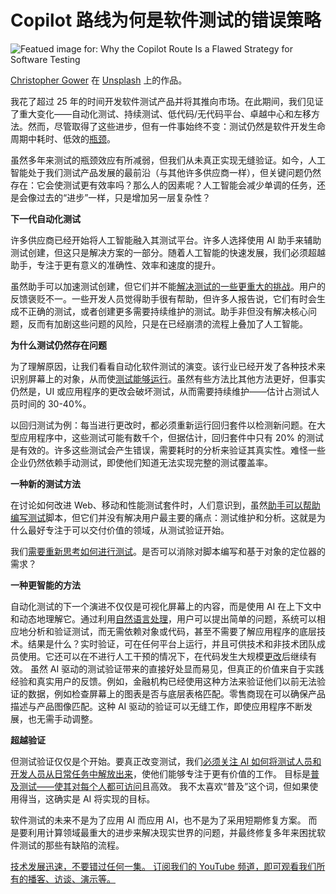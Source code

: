 # Copilot 路线为何是软件测试的错误策略

![Featued image for: Why the Copilot Route Is a Flawed Strategy for Software Testing](https://cdn.thenewstack.io/media/2025/03/1bc7eb25-christopher-gower-m_hrflhgabo-unsplash-1-1024x682.jpg)

[Christopher Gower](https://unsplash.com/@cgower?utm_content=creditCopyText&utm_medium=referral&utm_source=unsplash) 在 [Unsplash](https://unsplash.com/photos/a-macbook-with-lines-of-code-on-its-screen-on-a-busy-desk-m_HRfLhgABo?utm_content=creditCopyText&utm_medium=referral&utm_source=unsplash) 上的作品。

我花了超过 25 年的时间开发软件测试产品并将其推向市场。在此期间，我们见证了重大变化——自动化测试、持续测试、低代码/无代码平台、卓越中心和左移方法。然而，尽管取得了这些进步，但有一件事始终不变：测试仍然是软件开发生命周期中耗时、低效的[瓶颈](https://thenewstack.io/how-to-find-and-solve-engineering-bottlenecks/)。

虽然多年来测试的瓶颈效应有所减弱，但我们从未真正实现无缝验证。如今，人工智能处于我们测试产品发展的最前沿（与其他许多供应商一样），但关键问题仍然存在：它会使测试更有效率吗？那么人的因素呢？人工智能会减少单调的任务，还是会像过去的“进步”一样，只是增加另一层复杂性？

**下一代自动化测试**

许多供应商已经开始将人工智能融入其测试平台。许多人选择使用 AI 助手来辅助测试创建，但这只是解决方案的一部分。随着人工智能的快速发展，我们必须超越助手，专注于更有意义的准确性、效率和速度的提升。

虽然助手可以加速测试创建，但它们并不能[解决测试的一些更重大的挑战](https://thenewstack.io/solving-3-pervasive-enterprise-continuous-testing-challenges/)。用户的反馈褒贬不一。一些开发人员觉得助手很有帮助，但许多人报告说，它们有时会生成不正确的测试，或者创建更多需要持续维护的测试。助手非但没有解决核心问题，反而有加剧这些问题的风险，只是在已经崩溃的流程上叠加了人工智能。

**为什么测试仍然存在问题**

为了理解原因，让我们看看自动化软件测试的演变。该行业已经开发了各种技术来识别屏幕上的对象，从而使[测试能够运行](https://thenewstack.io/why-shift-testing-left-part-2-qa-does-more-after-devs-run-tests/)。虽然有些方法比其他方法更好，但事实仍然是，UI 或应用程序的更改会破坏测试，从而需要持续维护——估计占测试人员时间的 30-40%。

以回归测试为例：每当进行更改时，都必须重新运行回归套件以检测新问题。在大型应用程序中，这些测试可能有数千个，但据估计，回归套件中只有 20% 的测试是有效的。许多这些测试会产生错误，需要耗时的分析来验证其真实性。难怪一些企业仍然依赖手动测试，即使他们知道无法实现完整的测试覆盖率。

**一种新的测试方法**

在讨论如何改进 Web、移动和性能测试套件时，人们意识到，虽然[助手可以帮助编写测试](https://thenewstack.io/testing-copilot-and-chatgpt-as-coding-assistants-what-we-found/)脚本，但它们并没有解决用户最主要的痛点：测试维护和分析。这就是为什么最好专注于可以交付价值的领域，从测试验证开始。

我们[需要重新思考如何进行测试](https://thenewstack.io/we-need-a-new-approach-to-testing-microservices/)。是否可以消除对脚本编写和基于对象的定位器的需求？

**一种更智能的方法**

自动化测试的下一个演进不仅仅是可视化屏幕上的内容，而是使用 AI 在上下文中和动态地理解它。通过利用[自然语言处理](https://thenewstack.io/what-temperature-means-in-natural-language-processing-and-ai/)，用户可以提出简单的问题，系统可以相应地分析和验证测试，而无需依赖对象或代码，甚至不需要了解应用程序的底层技术。结果是什么？实时验证，可在任何平台上运行，并且可供技术和非技术团队成员使用。它还可以在不进行人工干预的情况下，在代码发生大规模[更改](https://thenewstack.io/root-out-vulnerabilities-in-github-as-you-merge-code-changes/)后继续有效。
虽然 AI 驱动的测试验证带来的直接好处显而易见，但真正的价值来自于实践经验和真实用户的反馈。例如，金融机构已经使用这种方法来验证他们以前无法验证的数据，例如检查屏幕上的图表是否与底层表格匹配。零售商现在可以确保产品描述与产品图像匹配。这种 AI 驱动的验证可以无缝工作，即使应用程序不断发展，也无需手动调整。

**超越验证**

但测试验证仅仅是个开始。要真正改变测试，我们[必须关注 AI 如何将测试人员和开发人员从日常任务中解放出来](https://thenewstack.io/data-dignity-developers-must-solve-the-ai-attribution-problem/)，使他们能够专注于更有价值的工作。 目标是[普及测试——使其对每个人都可访问](https://thenewstack.io/breaking-barriers-democratizing-access-to-vector-databases/)且高效。 我不太喜欢“普及”这个词，但如果使用得当，这确实是 AI 将实现的目标。

软件测试的未来不是为了应用 AI 而应用 AI，也不是为了采用短期修复方案。 而是要利用计算领域最重大的进步来解决现实世界的问题，并最终修复多年来困扰软件测试的那些有缺陷的流程。

[技术发展迅速，不要错过任何一集。 订阅我们的 YouTube 频道，即可观看我们所有的播客、访谈、演示等。](https://youtube.com/thenewstack?sub_confirmation=1)
